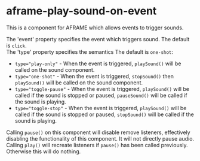 # aframe-play-sound-on-event

This is a component for AFRAME which allows events to trigger sounds. 

The 'event' property specifies the event which triggers sound. The default is `click`.   
The 'type' property specifies the semantics The default is `one-shot`:

* `type="play-only"` - When the event is triggered, `playSound()` will be called on the sound component.   
* `type="one-shot"` - When the event is triggered, `stopSound()` then `playSound()` will be called on the sound component.   
* `type="toggle-pause"` - When the event is triggered, `playSound()` will be called if the sound is stopped or paused, `pauseSound()` will be called if the sound is playing.   
* `type="toggle-stop"` - When the event is triggered, `playSound()` will be called if the sound is stopped or paused, `stopSound()` will be called if the sound is playing.   

Calling `pause()` on this component will disable remove listeners, effectively disabling the functionality of this component. It will not directly pause audio.   
Calling `play()` will recreate listeners if `pause()` has been called previously. Otherwise this will do nothing.